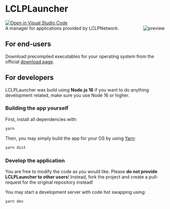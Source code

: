 # LCLPLauncher
[![Open in Visual Studio Code](https://open.vscode.dev/badges/open-in-vscode.svg)](https://open.vscode.dev/LCLPYT/LCLPLauncher)
<br>
A manager for applications provided by LCLPNetwork.
<img align="right" src="https://i.imgur.com/VvTfYMJ.gif" alt="preview">

## For end-users
Download precompiled executables for your operating system from the official [download page](https://lclpnet.work/lclplauncher).

## For developers
LCLPLauncher was build using **Node.js 16** if you want to do anything development related, make sure you use Node 16 or higher.

### Building the app yourself
First, install all dependencies with:
```bash
yarn
```
Then, you may simply build the app for your OS by using [Yarn](https://yarnpkg.com/):
```bash
yarn dist
```
### Develop the application
You are free to modify the code as you would like. Please **do not provide LCLPLauncher to other users**! Instead, fork the project and create a pull-request for the original repository instead!

You may start a development server with code hot swapping using:
```bash
yarn dev
```
